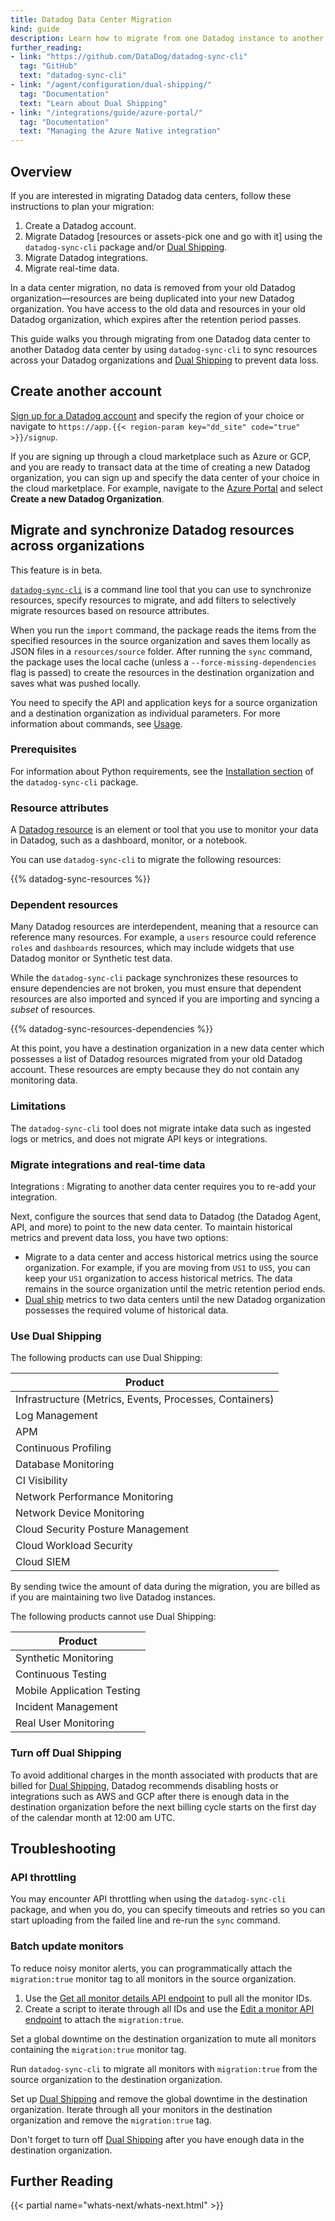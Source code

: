 ```yaml
---
title: Datadog Data Center Migration
kind: guide
description: Learn how to migrate from one Datadog instance to another instance.
further_reading:
- link: "https://github.com/DataDog/datadog-sync-cli"
  tag: "GitHub"
  text: "datadog-sync-cli"
- link: "/agent/configuration/dual-shipping/"
  tag: "Documentation"
  text: "Learn about Dual Shipping"
- link: "/integrations/guide/azure-portal/"
  tag: "Documentation"
  text: "Managing the Azure Native integration"
---
```


## Overview

If you are interested in migrating Datadog data centers, follow these instructions to plan your migration:

1. Create a Datadog account.
1. Migrate Datadog [resources or assets-pick one and go with it] using the `datadog-sync-cli` package and/or [Dual Shipping][4].
1. Migrate Datadog integrations.
1. Migrate real-time data.

In a data center migration, no data is removed from your old Datadog organization—resources are being duplicated into your new Datadog organization. You have access to the old data and resources in your old Datadog organization, which expires after the retention period passes. 

This guide walks you through migrating from one Datadog data center to another Datadog data center by using `datadog-sync-cli` to sync resources across your Datadog organizations and [Dual Shipping][4] to prevent data loss. 

## Create another account

[Sign up for a Datadog account][8] and specify the region of your choice or navigate to `https://app.{{< region-param key="dd_site" code="true" >}}/signup`.

If you are signing up through a cloud marketplace such as Azure or GCP, and you are ready to transact data at the time of creating a new Datadog organization, you can sign up and specify the data center of your choice in the cloud marketplace. For example, navigate to the [Azure Portal][9] and select **Create a new Datadog Organization**. 

## Migrate and synchronize Datadog resources across organizations

<div class="alert alert-info">This feature is in beta.</div>

[`datadog-sync-cli`][1] is a command line tool that you can use to synchronize resources, specify resources to migrate, and add filters to selectively migrate resources based on resource attributes. 

When you run the `import` command, the package reads the items from the specified resources in the source organization and saves them locally as JSON files in a `resources/source` folder. After running the `sync` command, the package uses the local cache (unless a `--force-missing-dependencies` flag is passed) to create the resources in the destination organization and saves what was pushed locally. 

You need to specify the API and application keys for a source organization and a destination organization as individual parameters. For more information about commands, see [Usage][10].

### Prerequisites

For information about Python requirements, see the [Installation section][11] of the `datadog-sync-cli` package.

### Resource attributes

A [Datadog resource][5] is an element or tool that you use to monitor your data in Datadog, such as a dashboard, monitor, or a notebook. 

You can use `datadog-sync-cli` to migrate the following resources:

{{% datadog-sync-resources %}}

### Dependent resources

Many Datadog resources are interdependent, meaning that a resource can reference many resources. For example, a `users` resource could reference `roles` and `dashboards` resources, which may include widgets that use Datadog monitor or Synthetic test data. 

While the `datadog-sync-cli` package synchronizes these resources to ensure dependencies are not broken, you must ensure that dependent resources are also imported and synced if you are importing and syncing a _subset_ of resources.

{{% datadog-sync-resources-dependencies %}}

At this point, you have a destination organization in a new data center which possesses a list of Datadog resources migrated from your old Datadog account. These resources are empty because they do not contain any monitoring data.

### Limitations

The `datadog-sync-cli` tool does not migrate intake data such as ingested logs or metrics, and does not migrate API keys or integrations.


### Migrate integrations and real-time data

Integrations
: Migrating to another data center requires you to re-add your integration.


Next, configure the sources that send data to Datadog (the Datadog Agent, API, and more) to point to the new data center. To maintain historical metrics and prevent data loss, you have two options:

- Migrate to a data center and access historical metrics using the source organization. For example, if you are moving from `US1` to `US5`, you can keep your `US1` organization to access historical metrics. The data remains in the source organization until the metric retention period ends.
- [Dual ship][4] metrics to two data centers until the new Datadog organization possesses the required volume of historical data. 

### Use Dual Shipping

The following products can use Dual Shipping:

| Product |
|---|
| Infrastructure (Metrics, Events, Processes, Containers) |
| Log Management |
| APM |
| Continuous Profiling |
| Database Monitoring |
| CI Visibility |
| Network Performance Monitoring |
| Network Device Monitoring |
| Cloud Security Posture Management |
| Cloud Workload Security |
| Cloud SIEM |

<div class="alert alert-warning">By sending twice the amount of data during the migration, you are billed as if you are maintaining two live Datadog instances.</div>

The following products cannot use Dual Shipping:

| Product |
|---|
| Synthetic Monitoring |
| Continuous Testing |
| Mobile Application Testing |
| Incident Management |
| Real User Monitoring |

### Turn off Dual Shipping

To avoid additional charges in the month associated with products that are billed for [Dual Shipping][4], Datadog recommends disabling hosts or integrations such as AWS and GCP after there is enough data in the destination organization before the next billing cycle starts on the first day of the calendar month at 12:00 am UTC.

## Troubleshooting

### API throttling

You may encounter API throttling when using the `datadog-sync-cli` package, and when you do, you can specify timeouts and retries so you can start uploading from the failed line and re-run the `sync` command.

### Batch update monitors

To reduce noisy monitor alerts, you can programmatically attach the `migration:true` monitor tag to all monitors in the source organization.

1. Use the [Get all monitor details API endpoint][6] to pull all the monitor IDs.
1. Create a script to iterate through all IDs and use the [Edit a monitor API endpoint][7] to attach the `migration:true`.

Set a global downtime on the destination organization to mute all monitors containing the `migration:true` monitor tag.

Run `datadog-sync-cli` to migrate all monitors with `migration:true` from the source organization to the destination organization.

Set up [Dual Shipping](#use-dual-shipping) and remove the global downtime in the destination organization. Iterate through all your monitors in the destination organization and remove the `migration:true` tag.

Don't forget to turn off [Dual Shipping](#turn-off-dual-shipping) after you have enough data in the destination organization.

## Further Reading

{{< partial name="whats-next/whats-next.html" >}}

[1]: https://github.com/DataDog/datadog-sync-cli
[2]: /logs/log_configuration/archives/
[3]: /logs/log_configuration/rehydrating/
[4]: /agent/configuration/dual-shipping/
[5]: /glossary/#resource
[6]: /api/latest/monitors/#get-all-monitor-details/
[7]: /api/latest/monitors/#edit-a-monitor
[8]: https://app.datadoghq.com/signup
[9]: https://portal.azure.com/#create/datadog1591740804488.dd_liftr_v2
[10]: https://github.com/DataDog/datadog-sync-cli#usage
[11]: https://github.com/DataDog/datadog-sync-cli#installation